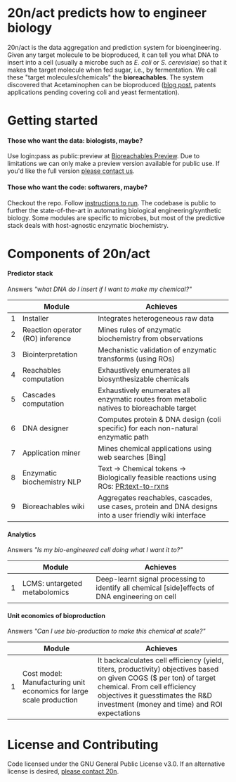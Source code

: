 
20n/act predicts how to engineer biology
===

20n/act is the data aggregation and prediction system for bioengineering. Given any target molecule to be bioproduced, it can tell you what DNA to insert into a cell (usually a microbe such as _E. coli_ or _S. cerevisiae_) so that it makes the target molecule when fed sugar, i.e., by fermentation. We call these "target molecules/chemicals" the __bioreachables__. The system discovered that Acetaminophen can be bioproduced ([blog post](http://20n.com/blog.html#bio-acetaminophen), patents applications pending covering coli and yeast fermentation).

Getting started
===
#### Those who want the data: biologists, maybe?
Use login:pass as public:preview at [Bioreachables Preview](https://preview.bioreachables.com/). Due to limitations we can only make a preview version available for public use. If you'd like the full version [please contact us](mailto:info@20n.com).

#### Those who want the code: softwarers, maybe?
Checkout the repo. Follow [instructions to run](https://github.com/20n/act/tree/master/wikiServices#1-wiki-content-generation). The codebase is public to further the state-of-the-art in automating biological engineering/synthetic biology. Some modules are specific to microbes, but most of the predictive stack deals with host-agnostic enzymatic biochemistry.

Components of 20n/act
===

#### Predictor stack
Answers _"what DNA do I insert if I want to make my chemical?"_
  
  |   | Module | Achieves |
  |---|---|---|
  | 1 | Installer | Integrates heterogeneous raw data |
  | 2 | Reaction operator (RO) inference | Mines rules of enzymatic biochemistry from observations |
  | 3 | Biointerpretation | Mechanistic validation of enzymatic transforms (using ROs) |
  | 4 | Reachables computation | Exhaustively enumerates all biosynthesizable chemicals |
  | 5 | Cascades computation | Exhaustively enumerates all enzymatic routes from metabolic natives to bioreachable target |
  | 6 | DNA designer | Computes protein & DNA design (coli specific) for each non-natural enzymatic path |
  | 7 | Application miner | Mines chemical applications using web searches [Bing] |
  | 8 | Enzymatic biochemistry NLP | Text -> Chemical tokens -> Biologically feasible reactions using ROs: [PR:text-to-rxns](https://github.com/20n/act/pull/525) |
  | 9 | Bioreachables wiki | Aggregates reachables, cascades, use cases, protein and DNA designs into a user friendly wiki interface |
  
#### Analytics
Answers _"Is my bio-engineered cell doing what I want it to?"_  

  |   | Module | Achieves |
  |---|---|---|
  | 1 | LCMS: untargeted metabolomics | Deep-learnt signal processing to identify all chemical [side]effects of DNA engineering on cell |
  
#### Unit economics of bioproduction
Answers _"Can I use bio-production to make this chemical at scale?"_  

  |   | Module | Achieves |
  |---|---|---|
  | 1 | Cost model: Manufacturing unit economics for large scale production | It backcalculates cell efficiency (yield, titers, productivity) objectives based on given COGS ($ per ton) of target chemical. From cell efficiency objectives it guesstimates the R&D investment (money and time) and ROI expectations |

License and Contributing
===
Code licensed under the GNU General Public License v3.0.
If an alternative license is desired, [please contact 20n](act@20n.com).

